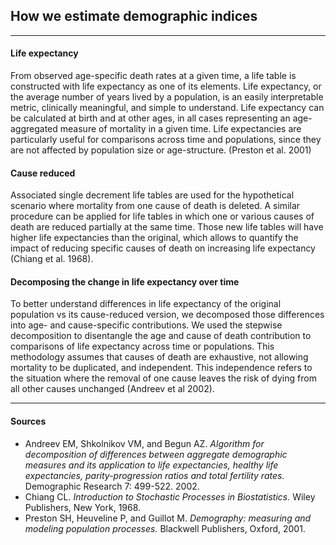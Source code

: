 ## How we estimate demographic indices
---

#### **Life expectancy**
From observed age-specific death rates at a given time, a life table is constructed with life expectancy as one of its elements. Life expectancy, or the average number of years lived by a population, is an easily interpretable metric, clinically meaningful, and simple to understand. Life expectancy can be calculated at birth and at other ages, in all cases representing an age-aggregated measure of mortality in a given time. Life expectancies are particularly useful for comparisons across time and populations, since they are not affected by population size or age-structure. (Preston et al. 2001)

#### **Cause reduced** 
Associated single decrement life tables are used for the hypothetical scenario where mortality from one cause of death is deleted. A similar procedure can be applied for life tables in which one or various causes of death are reduced partially at the same time. Those new life tables will have higher life expectancies than the original, which allows to quantify the impact of reducing specific causes of death on increasing life expectancy (Chiang et al. 1968).

#### **Decomposing the change in life expectancy over time** 
To better understand differences in life expectancy of the original population vs its cause-reduced version, we decomposed those differences into age- and cause-specific contributions. We used the stepwise decomposition to disentangle the age and cause of death contribution to comparisons of life expectancy across time or populations. This methodology assumes that causes of death are exhaustive, not allowing mortality to be duplicated, and independent. This independence refers to the situation where the removal of one cause leaves the risk of dying from all other causes unchanged (Andreev et al 2002).

---
#### Sources
- Andreev EM, Shkolnikov VM, and Begun AZ. *Algorithm for decomposition of differences between aggregate demographic measures and its application to life expectancies, healthy life expectancies, parity-progression ratios and total fertility rates.* Demographic Research 7: 499-522. 2002.
- Chiang CL. *Introduction to Stochastic Processes in Biostatistics.* Wiley Publishers, New York, 1968.
- Preston SH, Heuveline P, and Guillot M. *Demography: measuring and modeling population processes.* Blackwell Publishers, Oxford, 2001. 



